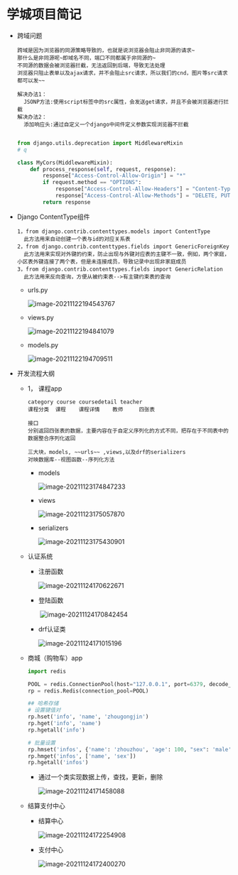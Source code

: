 # 学城项目简记

- 跨域问题

  ```
  跨域是因为浏览器的同源策略导致的，也就是说浏览器会阻止非同源的请求~
  那什么是非同源呢~即域名不同，端口不同都属于非同源的~
  不同源的数据会被浏览器拦截，无法返回到后端，导致无法处理
  浏览器只阻止表单以及ajax请求，并不会阻止src请求，所以我们的cnd，图片等src请求都可以发~~
  
  解决办法1：
  	JSONP方法:使用script标签中的src属性，会发送get请求，并且不会被浏览器进行拦截
  解决办法2：	
  	添加响应头:通过自定义一个django中间件定义参数实现浏览器不拦截
  	
  ```

  ```python
  from django.utils.deprecation import MiddlewareMixin
  # q
  
  class MyCors(MiddlewareMixin):
      def process_response(self, request, response):
          response["Access-Control-Allow-Origin"] = "*"
          if request.method == "OPTIONS":
              response["Access-Control-Allow-Headers"] = "Content-Type"
              response["Access-Control-Allow-Methods"] = "DELETE, PUT, POST"
          return response
  ```

  

- Django ContentType组件

  ```
  1，from django.contrib.contenttypes.models import ContentType
  	此方法用来自动创建一个表与id的对应关系表
  2，from django.contrib.contenttypes.fields import GenericForeignKey
  	此方法用来实现对外键的约束，防止出现与外键对应表的主键不一致，例如，两个家庭，小区表外键连接了两个表，但是未连接成员，导致记录中出现非家庭成员
  3，from django.contrib.contenttypes.fields import GenericRelation
  	此方法用来反向查询，方便从被约束表-->有主键约束表的查询
  ```
  
  - urls.py
  
    ![image-20211122194543767](C:\Users\Administrator\AppData\Roaming\Typora\typora-user-images\image-20211122194543767.png)
  
  - views.py
  
    ![image-20211122194841079](C:\Users\Administrator\AppData\Roaming\Typora\typora-user-images\image-20211122194841079.png)
  
  - models.py
  
    ![image-20211122194709511](C:\Users\Administrator\AppData\Roaming\Typora\typora-user-images\image-20211122194709511.png)

- 开发流程大纲

  - 1， 课程app

    ```
    category course coursedetail teacher   
    课程分类  课程	课程详情    教师     四张表
    
    接口
    分别返回四张表的数据，主要内容在于自定义序列化的方式不同，把存在于不同表中的数据整合序列化返回
    
    三大块，models, ~~urls~~ ,views,以及drf的serializers
    对映数据库--视图函数--序列化方法
    ```

    - models

       ![image-20211123174847233](C:\Users\Administrator\AppData\Roaming\Typora\typora-user-images\image-20211123174847233.png)

    - views

       ![image-20211123175057870](C:\Users\Administrator\AppData\Roaming\Typora\typora-user-images\image-20211123175057870.png)

    - serializers

       ![image-20211123175430901](C:\Users\Administrator\AppData\Roaming\Typora\typora-user-images\image-20211123175430901.png)

  - 认证系统
  
    - 注册函数
  
      ![image-20211124170622671](C:\Users\Administrator\AppData\Roaming\Typora\typora-user-images\image-20211124170622671.png)
  
    - 登陆函数
  
      ​	![image-20211124170842454](C:\Users\Administrator\AppData\Roaming\Typora\typora-user-images\image-20211124170842454.png)
  
    - drf认证类
  
      ![image-20211124171015196](C:\Users\Administrator\AppData\Roaming\Typora\typora-user-images\image-20211124171015196.png)
  
  - 商城（购物车）app
  
    ```python
    import redis
    
    POOL = redis.ConnectionPool(host="127.0.0.1", port=6379, decode_responses=True)
    rp = redis.Redis(connection_pool=POOL)
    
    ## 哈希存储
    # 设置键值对
    rp.hset('info', 'name', 'zhougongjin')
    rp.hget('info', 'name')
    rp.hgetall('info')
    
    # 批量设置
    rp.hmset('infos', {'name': 'zhouzhou', 'age': 100, "sex": 'male'})
    rp.hmget('infos', ['name', 'sex'])
    rp.hgetall('infos')
    ```
  
    
  
    - 通过一个类实现数据上传，查找，更新，删除
  
      ![image-20211124171458088](C:\Users\Administrator\AppData\Roaming\Typora\typora-user-images\image-20211124171458088.png)
  
  - 结算支付中心
  
    - 结算中心
  
      ![image-20211124172254908](C:\Users\Administrator\AppData\Roaming\Typora\typora-user-images\image-20211124172254908.png)
  
    - 支付中心
  
      ![image-20211124172400270](C:\Users\Administrator\AppData\Roaming\Typora\typora-user-images\image-20211124172400270.png)